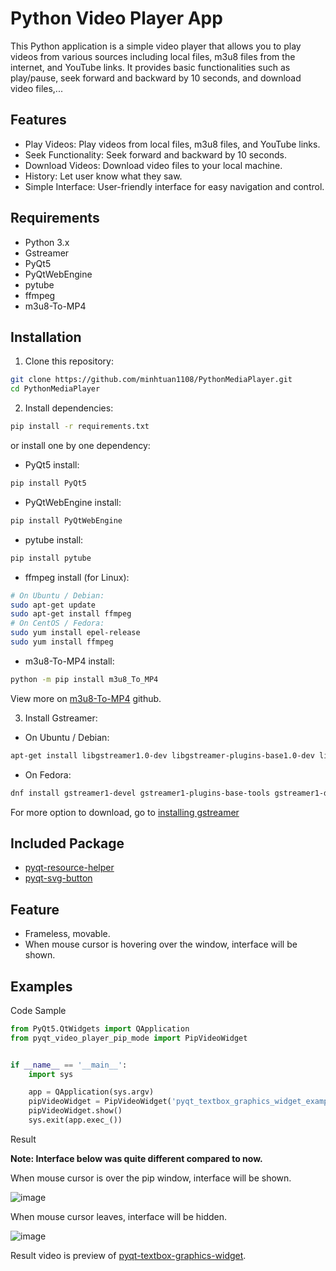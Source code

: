 # Python Video Player App
This Python application is a simple video player that allows you to play videos from various sources including local files, m3u8 files from the internet, and YouTube links. It provides basic functionalities such as play/pause, seek forward and backward by 10 seconds, and download video files,...

## Features
* Play Videos: Play videos from local files, m3u8 files, and YouTube links.
* Seek Functionality: Seek forward and backward by 10 seconds.
* Download Videos: Download video files to your local machine.
* History: Let user know what they saw.
* Simple Interface: User-friendly interface for easy navigation and control.

## Requirements
* Python 3.x
* Gstreamer
* PyQt5
* PyQtWebEngine
* pytube
* ffmpeg
* m3u8-To-MP4

## Installation
1. Clone this repository:

```bash
git clone https://github.com/minhtuan1108/PythonMediaPlayer.git
cd PythonMediaPlayer
```
2. Install dependencies:

```bash
pip install -r requirements.txt
```

or install one by one dependency:

* PyQt5 install:

```bash
pip install PyQt5
```

* PyQtWebEngine install:
```bash
pip install PyQtWebEngine
```

* pytube install:
```bash
pip install pytube
```

* ffmpeg install (for Linux):
```bash
# On Ubuntu / Debian:
sudo apt-get update
sudo apt-get install ffmpeg
# On CentOS / Fedora:
sudo yum install epel-release
sudo yum install ffmpeg
```

* m3u8-To-MP4 install:
```bash
python -m pip install m3u8_To_MP4
```
View more on <a href="https://github.com/h2soong/m3u8_To_MP4">m3u8-To-MP4</a> github.

3. Install Gstreamer:
* On Ubuntu / Debian:
```bash
apt-get install libgstreamer1.0-dev libgstreamer-plugins-base1.0-dev libgstreamer-plugins-bad1.0-dev gstreamer1.0-plugins-base gstreamer1.0-plugins-good gstreamer1.0-plugins-bad gstreamer1.0-plugins-ugly gstreamer1.0-libav gstreamer1.0-tools gstreamer1.0-x gstreamer1.0-alsa gstreamer1.0-gl gstreamer1.0-gtk3 gstreamer1.0-qt5 gstreamer1.0-pulseaudio
```
* On Fedora:
```bash
dnf install gstreamer1-devel gstreamer1-plugins-base-tools gstreamer1-doc gstreamer1-plugins-base-devel gstreamer1-plugins-good gstreamer1-plugins-good-extras gstreamer1-plugins-ugly gstreamer1-plugins-bad-free gstreamer1-plugins-bad-free-devel gstreamer1-plugins-bad-free-extras
```
For more option to download, go to <a href="https://gstreamer.freedesktop.org/documentation/installing/index.html">installing gstreamer</a>
## Included Package
* <a href="https://github.com/yjg30737/pyqt-resource-helper.git">pyqt-resource-helper</a>
* <a href="https://github.com/yjg30737/pyqt-svg-button.git">pyqt-svg-button</a>

## Feature
* Frameless, movable.
* When mouse cursor is hovering over the window, interface will be shown. 

## Examples
Code Sample
```python
from PyQt5.QtWidgets import QApplication
from pyqt_video_player_pip_mode import PipVideoWidget


if __name__ == '__main__':
    import sys

    app = QApplication(sys.argv)
    pipVideoWidget = PipVideoWidget('pyqt_textbox_graphics_widget_example_video.mp4')
    pipVideoWidget.show()
    sys.exit(app.exec_())
```

Result

<b>Note: Interface below was quite different compared to now.</b>

When mouse cursor is over the pip window, interface will be shown.

![image](https://user-images.githubusercontent.com/55078043/153712864-6e831c7d-d645-4ab5-81b5-c7ffa9a42517.png)

When mouse cursor leaves, interface will be hidden.

![image](https://user-images.githubusercontent.com/55078043/153712843-bdafd289-fefe-4978-94c5-66ec2cf4646d.png)

Result video is preview of <a href="https://github.com/yjg30737/pyqt-textbox-graphics-widget.git">pyqt-textbox-graphics-widget</a>.
